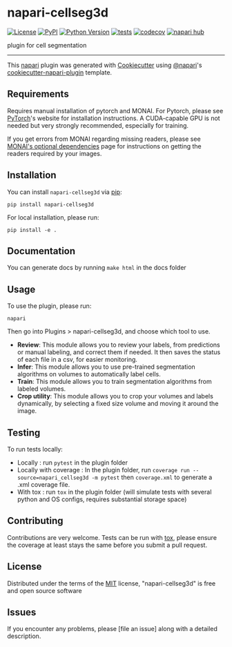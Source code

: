 # napari-cellseg3d

[![License](https://img.shields.io/pypi/l/napari-cellseg3d.svg?color=green)](https://github.com/C_Achard/napari-cellseg3d/raw/main/LICENSE)
[![PyPI](https://img.shields.io/pypi/v/napari-cellseg3d.svg?color=green)](https://pypi.org/project/napari-cellseg3d)
[![Python Version](https://img.shields.io/pypi/pyversions/napari-cellseg3d.svg?color=green)](https://python.org)
[![tests](https://github.com/C_Achard/napari-cellseg3d/workflows/tests/badge.svg)](https://github.com/C_Achard/napari-cellseg3d/actions)
[![codecov](https://codecov.io/gh/C_Achard/napari-cellseg3d/branch/main/graph/badge.svg)](https://codecov.io/gh/C_Achard/napari-cellseg3d)
[![napari hub](https://img.shields.io/endpoint?url=https://api.napari-hub.org/shields/napari-cellseg3d)](https://napari-hub.org/plugins/napari-cellseg3d)

plugin for cell segmentation

----------------------------------

This [napari] plugin was generated with [Cookiecutter] using [@napari]'s [cookiecutter-napari-plugin] template.

<!--
Don't miss the full getting started guide to set up your new package:
https://github.com/napari/cookiecutter-napari-plugin#getting-started

and review the napari docs for plugin developers:
https://napari.org/plugins/stable/index.html
-->

## Requirements

Requires manual installation of pytorch and MONAI.
For Pytorch, please see [PyTorch]'s website for installation instructions.
A CUDA-capable GPU is not needed but very strongly recommended, especially for training.

If you get errors from MONAI regarding missing readers, please see [MONAI's optional dependencies] page for instructions on getting the readers required by your images.


## Installation

You can install `napari-cellseg3d` via [pip]:

    pip install napari-cellseg3d

For local installation, please run:

```
pip install -e .
```

## Documentation

You can generate docs by running ``make html`` in the docs folder

## Usage

To use the plugin, please run:
```
napari
```
Then go into Plugins > napari-cellseg3d, and choose which tool to use.

- **Review**: This module allows you to review your labels, from predictions or manual labeling, and correct them if needed. It then saves the status of each file in a csv, for easier monitoring.
- **Infer**: This module allows you to use pre-trained segmentation algorithms on volumes to automatically label cells.
- **Train**:  This module allows you to train segmentation algorithms from labeled volumes.
- **Crop utility**: This module allows you to crop your volumes and labels dynamically, by selecting a fixed size volume and moving it around the image.

## Testing 

To run tests locally: 

- Locally : run ``pytest`` in the plugin folder
- Locally with coverage : In the plugin folder, run ``coverage run --source=napari_cellseg3d -m pytest`` then ``coverage.xml`` to generate a .xml coverage file.
- With tox : run ``tox`` in the plugin folder (will simulate tests with several python and OS configs, requires substantial storage space)

## Contributing

Contributions are very welcome. Tests can be run with [tox], please ensure
the coverage at least stays the same before you submit a pull request.

## License

Distributed under the terms of the [MIT] license,
"napari-cellseg3d" is free and open source software

## Issues

If you encounter any problems, please [file an issue] along with a detailed description.

[napari]: https://github.com/napari/napari
[Cookiecutter]: https://github.com/audreyr/cookiecutter
[@napari]: https://github.com/napari
[MIT]: http://opensource.org/licenses/MIT
[BSD-3]: http://opensource.org/licenses/BSD-3-Clause
[GNU GPL v3.0]: http://www.gnu.org/licenses/gpl-3.0.txt
[GNU LGPL v3.0]: http://www.gnu.org/licenses/lgpl-3.0.txt
[Apache Software License 2.0]: http://www.apache.org/licenses/LICENSE-2.0
[Mozilla Public License 2.0]: https://www.mozilla.org/media/MPL/2.0/index.txt
[cookiecutter-napari-plugin]: https://github.com/napari/cookiecutter-napari-plugin

[napari]: https://github.com/napari/napari
[tox]: https://tox.readthedocs.io/en/latest/
[pip]: https://pypi.org/project/pip/
[PyPI]: https://pypi.org/

[PyTorch]: https://pytorch.org/get-started/locally/
[MONAI's optional dependencies]: https://docs.monai.io/en/stable/installation.html#installing-the-recommended-dependencies